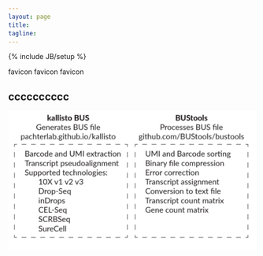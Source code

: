 ```yaml
---
layout: page
title: 
tagline: 
---
```

{% include JB/setup %}
<link rel="shortcut icon" type="image/png" href="/favicon.png">


favicon
favicon
favicon
## cccccccccc

[<img src = "kallisto_bus_overview.png">](about.html)

